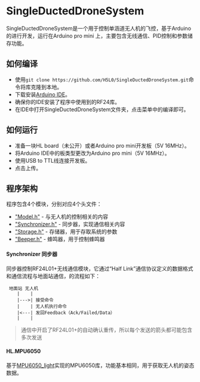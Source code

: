 # SingleDuctedDroneSystem
SingleDuctedDroneSystem是一个用于控制单涵道无人机的飞控，基于Arduino的进行开发，运行在Arduino pro mini 上，主要包含无线通信、PID控制和参数储存功能。


## 如何编译
* 使用`git clone https://github.com/H5L0/SingleDuctedDroneSystem.git`命令将库克隆到本地。
* 下载安装[Arduino IDE](https://www.arduino.cc/en/software)。
* 确保你的IDE安装了程序中使用到的RF24库。
* 在IDE中打开SingleDuctedDroneSystem文件夹，点击菜单中的编译即可。

## 如何运行
* 准备一块HL board（未公开）或者Arduino pro mini开发板（5V 16MHz）。
* 将Arduino IDE中的板类型更改为Arduino pro mini（5V 16MHz）。
* 使用USB to TTL线连接开发板。
* 点击上传。

## 程序架构
程序包含4个模块，分别对应4个头文件：
- ["Model.h"](/blob/Float/Model.h) - 与无人机的控制相关的内容
- ["Synchronizer.h"](/blob/Float/Synchronizer.h) - 同步器，实现通信相关内容
- ["Storage.h"](/blob/Float/Storage.h) - 存储器，用于存取系统的参数
- ["Beeper.h"](/blob/Float/Beeper.h) - 蜂鸣器，用于控制蜂鸣器

#### Synchronizer 同步器
同步器控制RF24L01+无线通信模块，它通过“Half Link”通信协议定义的数据格式和通信流程与地面站通信，的流程如下：
```
 地面站 无人机
    |    |
    |--->| 接受命令
    |    | 无人机执行命令
    |<---| 发回Feedback（Ack/Failed/Data）
    |    |
```
> 通信中开启了RF24L01+的自动确认重传，所以每个发送的箭头都可能包含多次发送

#### HL.MPU6050
基于[MPU6050_light](https://github.com/rfetick/MPU6050_light)实现的MPU6050库，功能基本相同，用于获取无人机的姿态数据。


